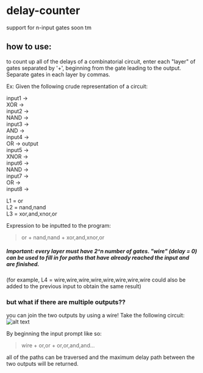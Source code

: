 # delay-counter
support for n-input gates soon tm

## how to use:

to count up all of the delays of a combinatorial circuit, enter each "layer" of gates separated by '+', beginning from the gate leading to the output. Separate gates in each layer by commas.

Ex: Given the following crude representation of a circuit:

input1 ->  
XOR  ->  
input2 ->  
NAND ->  
input3 ->  
AND  ->  
input4 ->  
OR -> output  
input5 ->  
XNOR ->  
input6 ->  
NAND ->  
input7 ->  
OR   ->  
input8 ->  


L1 = or  
L2 = nand,nand  
L3 = xor,and,xnor,or  

Expression to be inputted to the program:  
> or + nand,nand + xor,and,xnor,or

##### Important: every layer must have 2^n number of gates. "wire" (delay = 0) can be used to fill in for paths that have already reached the input and are finished.
(for example, L4 = wire,wire,wire,wire,wire,wire,wire,wire could also be added to the previous input to obtain the same result)

### but what if there are multiple outputs??  
you can join the two outputs by using a wire! Take the following circuit:  
![alt text](https://www.sanfoundry.com/wp-content/uploads/2016/09/plc-program-implement-combinatorial-logic-circuit-2-02.png)  

By beginning the input prompt like so:  
> wire + or,or + or,or,and,and...  

all of the paths can be traversed and the maximum delay path between the two outputs will be returned.
